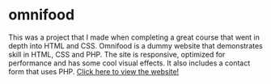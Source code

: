 # omnifood
This was a project that I made when completing a great course that went in depth into HTML and CSS. Omnifood is a dummy website that demonstrates skill in HTML, CSS and PHP. The site is responsive, optimized for performance and has some cool visual effects. It also includes a contact form that uses PHP. <a href="https://richardnorman.github.io/omnifood/">Click here to view the website!</a>
